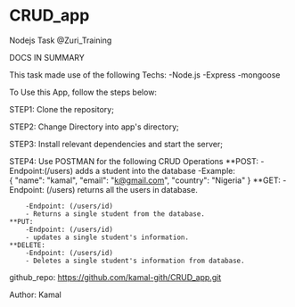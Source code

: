 # CRUD_app
Nodejs Task @Zuri_Training

DOCS IN SUMMARY 

This task made use of the following Techs:
-Node.js
-Express
-mongoose

To Use this App, follow the steps below:

STEP1: Clone the repository;

STEP2: Change Directory into app's directory;

STEP3: Install relevant dependencies and start the server;

STEP4: Use POSTMAN for the following CRUD Operations
    **POST: 
        -Endpoint:(/users)
        adds a student into the database 
        -Example:        
            {
                "name": "kamal",
                "email": "k@gmail.com",
                "country": "Nigeria"
            }
    **GET:
        -Endpoint: (/users)
        returns all the users in database.
        
        -Endpoint: (/users/id)
        - Returns a single student from the database.
    **PUT:
        -Endpoint: (/users/id)
        - updates a single student's information.
    **DELETE:
        -Endpoint: (/users/id)
        - Deletes a single student's information from database.



github_repo: https://github.com/kamal-gith/CRUD_app.git

Author: Kamal
